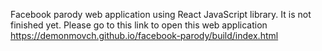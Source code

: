Facebook parody web application using React JavaScript library. It is not finished yet.
Please go to this link to open this web application https://demonmovch.github.io/facebook-parody/build/index.html 
